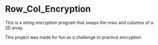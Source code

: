 # Row_Col_Encryption
This is a string encryption program that swaps the rows and columns of a 2D array.
 
This project was made for fun as a challenge to practice encryption.
